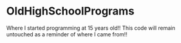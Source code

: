 # OldHighSchoolPrograms
Where I started programming at 15 years old!! This code will remain untouched as a reminder of where I came from!!
